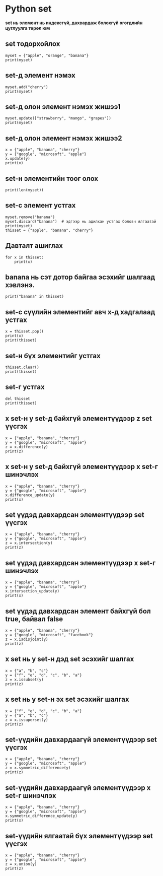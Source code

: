 # Python set
**set нь элемент нь индексгүй, дахвардаж болохгүй өгөгдлийн цуглуулга төрөл юм**

## set тодорхойлох
```
myset = {"apple", "orange", "banana"}
print(myset)
```

## set-д элемент нэмэх
```
myset.add("cherry")
print(myset)
```

## set-д олон элемент нэмэх жишээ1
```
myset.update(["strawberry", "mango", "grapes"])
print(myset)
```

## set-д олон элемент нэмэх жишээ2
```
x = {"apple", "banana", "cherry"}
y = {"google", "microsoft", "apple"}
x.update(y)
print(x)
```
## set-н элементийн тоог олох
`print(len(myset))`

## set-с элемент устгах
```
myset.remove("banana")
myset.discard("banana")  # эдгээр нь адилхан устгах боловч ялгаатай
print(myset)
thisset = {"apple", "banana", "cherry"}
```

## Давталт ашиглах
```
for x in thisset:
    print(x)
```

## banana нь сэт дотор байгаа эсэхийг шалгаад хэвлэнэ.
`print("banana" in thisset)`

## set-с сүүлийн элементийг авч х-д хадгалаад устгах
```
x = thisset.pop()
print(x)
print(thisset)
```

## set-н бүх элементийг устгах
```
thisset.clear()
print(thisset)
```

## set-г устгах
```
del thisset
print(thisset)
```

## x set-н y set-д байхгүй элементүүдээр z set үүсгэх
```
x = {"apple", "banana", "cherry"}
y = {"google", "microsoft", "apple"}
z = x.difference(y)
print(z)
```

## x set-н y set-д байхгүй элементүүдээр x set-г шинэчлэх
```
x = {"apple", "banana", "cherry"}
y = {"google", "microsoft", "apple"}
x.difference_update(y)
print(x)
```

## set үүдэд давхардсан элементүүдээр set үүсгэх
```
x = {"apple", "banana", "cherry"}
y = {"google", "microsoft", "apple"}
z = x.intersection(y)
print(z)
```

## set үүдэд давхардсан элементүүдээр х set-г шинэчлэх
```
x = {"apple", "banana", "cherry"}
y = {"google", "microsoft", "apple"}
x.intersection_update(y)
print(x)
```

## set үүдэд давхардсан элемент байхгүй бол true, байвал false
```
x = {"apple", "banana", "cherry"}
y = {"google", "microsoft", "facebook"}
z = x.isdisjoint(y)
print(z)
```

## x set нь y set-н дэд set эсэхийг шалгах
```
x = {"a", "b", "c"}
y = {"f", "e", "d", "c", "b", "a"}
z = x.issubset(y)
print(z)
```

## x set нь y set-н эх set эсэхийг шалгах
```
x = {"f", "e", "d", "c", "b", "a"}
y = {"a", "b", "c"}
z = x.issuperset(y)
print(z)
```

## set-үүдийн давхардаагүй элементүүдээр set үүсгэх
```
x = {"apple", "banana", "cherry"}
y = {"google", "microsoft", "apple"}
z = x.symmetric_difference(y)
print(z)
```

## set-үүдийн давхардаагүй элементүүдээр х set-г шинэчлэх
```
x = {"apple", "banana", "cherry"}
y = {"google", "microsoft", "apple"}
x.symmetric_difference_update(y)
print(x)
```

## set-үүдийн ялгаатай бүх элементүүдээр set үүсгэх
```
x = {"apple", "banana", "cherry"}
y = {"google", "microsoft", "apple"}
z = x.union(y)
print(z)
```
